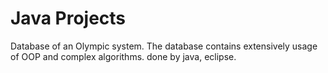# Java Projects

Database of an Olympic system.
The database contains extensively usage of OOP and complex algorithms.
done by java, eclipse.
